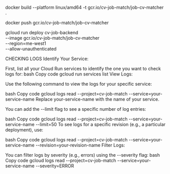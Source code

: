 docker build --platform linux/amd64 -t gcr.io/cv-job-match/job-cv-matcher .

docker push gcr.io/cv-job-match/job-cv-matcher

gcloud run deploy cv-job-backend \
  --image gcr.io/cv-job-match/job-cv-matcher \
  --region=me-west1 \
  --allow-unauthenticated


CHECKING LOGS
Identify Your Service:

First, list all your Cloud Run services to identify the one you want to check logs for:
bash
Copy code
gcloud run services list
View Logs:

Use the following command to view the logs for your specific service:

bash
Copy code
gcloud logs read --project=cv-job-match --service=your-service-name
Replace your-service-name with the name of your service.

You can add the --limit flag to see a specific number of log entries:

bash
Copy code
gcloud logs read --project=cv-job-match --service=your-service-name --limit=50
To see logs for a specific revision (e.g., a particular deployment), use:

bash
Copy code
gcloud logs read --project=cv-job-match --service=your-service-name --revision=your-revision-name
Filter Logs:

You can filter logs by severity (e.g., errors) using the --severity flag:
bash
Copy code
gcloud logs read --project=cv-job-match --service=your-service-name --severity=ERROR
